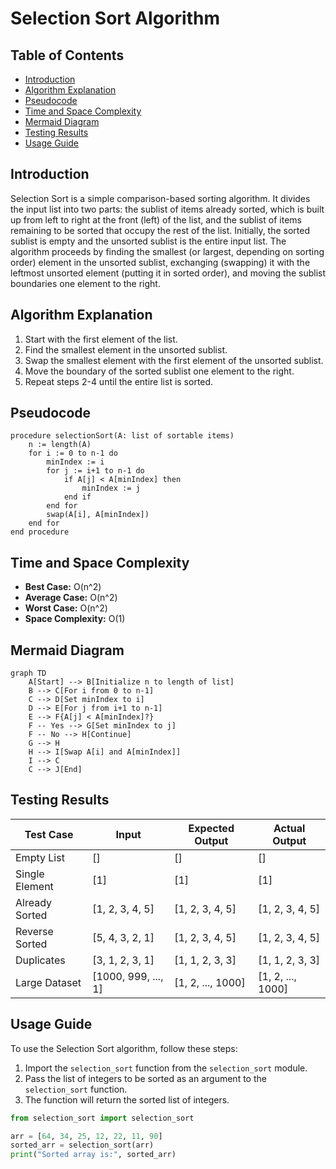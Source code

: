 # Selection Sort Algorithm

## Table of Contents

- [Introduction](#introduction)
- [Algorithm Explanation](#algorithm-explanation)
- [Pseudocode](#pseudocode)
- [Time and Space Complexity](#time-and-space-complexity)
- [Mermaid Diagram](#mermaid-diagram)
- [Testing Results](#testing-results)
- [Usage Guide](#usage-guide)

## Introduction

Selection Sort is a simple comparison-based sorting algorithm. It divides the input list into two parts: the sublist of items already sorted, which is built up from left to right at the front (left) of the list, and the sublist of items remaining to be sorted that occupy the rest of the list. Initially, the sorted sublist is empty and the unsorted sublist is the entire input list. The algorithm proceeds by finding the smallest (or largest, depending on sorting order) element in the unsorted sublist, exchanging (swapping) it with the leftmost unsorted element (putting it in sorted order), and moving the sublist boundaries one element to the right.

## Algorithm Explanation

1. Start with the first element of the list.
2. Find the smallest element in the unsorted sublist.
3. Swap the smallest element with the first element of the unsorted sublist.
4. Move the boundary of the sorted sublist one element to the right.
5. Repeat steps 2-4 until the entire list is sorted.

## Pseudocode

```
procedure selectionSort(A: list of sortable items)
    n := length(A)
    for i := 0 to n-1 do
        minIndex := i
        for j := i+1 to n-1 do
            if A[j] < A[minIndex] then
                minIndex := j
            end if
        end for
        swap(A[i], A[minIndex])
    end for
end procedure
```

## Time and Space Complexity

- **Best Case:** O(n^2)
- **Average Case:** O(n^2)
- **Worst Case:** O(n^2)
- **Space Complexity:** O(1)

## Mermaid Diagram

```mermaid
graph TD
    A[Start] --> B[Initialize n to length of list]
    B --> C[For i from 0 to n-1]
    C --> D[Set minIndex to i]
    D --> E[For j from i+1 to n-1]
    E --> F{A[j] < A[minIndex]?}
    F -- Yes --> G[Set minIndex to j]
    F -- No --> H[Continue]
    G --> H
    H --> I[Swap A[i] and A[minIndex]]
    I --> C
    C --> J[End]
```

## Testing Results

| Test Case      | Input               | Expected Output   | Actual Output     |
| -------------- | ------------------- | ----------------- | ----------------- |
| Empty List     | []                  | []                | []                |
| Single Element | [1]                 | [1]               | [1]               |
| Already Sorted | [1, 2, 3, 4, 5]     | [1, 2, 3, 4, 5]   | [1, 2, 3, 4, 5]   |
| Reverse Sorted | [5, 4, 3, 2, 1]     | [1, 2, 3, 4, 5]   | [1, 2, 3, 4, 5]   |
| Duplicates     | [3, 1, 2, 3, 1]     | [1, 1, 2, 3, 3]   | [1, 1, 2, 3, 3]   |
| Large Dataset  | [1000, 999, ..., 1] | [1, 2, ..., 1000] | [1, 2, ..., 1000] |

## Usage Guide

To use the Selection Sort algorithm, follow these steps:

1. Import the `selection_sort` function from the `selection_sort` module.
2. Pass the list of integers to be sorted as an argument to the `selection_sort` function.
3. The function will return the sorted list of integers.

```python
from selection_sort import selection_sort

arr = [64, 34, 25, 12, 22, 11, 90]
sorted_arr = selection_sort(arr)
print("Sorted array is:", sorted_arr)
```
